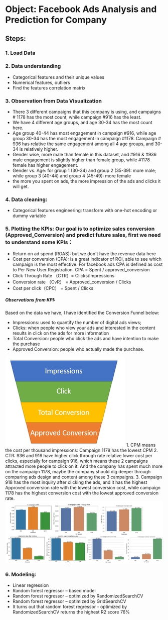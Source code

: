 # Object: Facebook Ads Analysis and Prediction for Company
## Steps:
### 1.	Load Data
### 2.	Data understanding
- Categorical features and their unique values
- Numerical features, outliers
- Find the features correlation matrix
### 3.	Observation from Data Visualization
- There 3 different campaigns that this company is using, and campaigns # 1178 has the most count, while campaign #916 has the least.
- We have 4 different age groups, and age 30-34 has the most count here.
- Age group 40-44 has most engagement in campaign #916, while age group 30-34 has the most engagement in campaign #1178. Campaign # 936 has relative the same engagement among all 4 age groups, and 30-34 is relatively higher.
- Gender wise, more male than female in this dataset, and #916 & #936 male engagement is slightly higher than female group, while #1178 female has higher engagement.
-	Gender vs. Age: for group 1 (30-34) and group 2 (35-39): more male; while group 3 (40-44) and group 4 (45-49): more female
-	the more you spent on ads, the more impression of the ads and clicks it will get.
### 4.	Data cleaning:
-	Categorical features engineering: transform with one-hot encoding or dummy variable
### 5.	Plotting the KPIs: Our goal is to optimize sales conversion (Approved_Conversion) and predict future sales, first we need to understand some KPIs：
-	Return on ad spend (ROAS): but we don't have the revenue data here
-	Cost per conversion (CPA): is a great indicator of ROI, able to see which campaign is the most effective. For facebook ads CPA is defined as cost to Per New User Registration. CPA = Spent / approved_conversion
-	Click Through Rate （CTR）= Clicks/Impressions
-	Conversion rate （CvR） = Approved_conversion / Clicks
-	Cost per click（CPC） = Spent / Clicks
##### Observations from KPI:
Based on the data we have, I have identified the Conversion Funnel below:
- Impressions: used to quantify the number of digital ads views; 
- Clicks: when people who view your ads and interested in the content results in click on the ads for more information
- Total Conversion: people who click the ads and have intention to make the purchase
- Approved Conversion: people who actually made the purchase. 
<img src="funnel.png">
1. CPM means the cost per thousand impressions: Campaign 1178 has the lowest CPM  
2. CTR: 936 and 916 have higher click through rate relative lower cost per clicks, especially for campaign 916, which means these 2 campaigns attracted more people to click on it. And the company has spent much more on the campaign 1178, maybe the company should dig deeper through comparing ads design and content among these 3 campaigns.
3. Campaign 918 has the most inquiry after clicking the ads, and it has the highest Approved conversion rate with the lowest conversion cost, while campaign 1178 has the highest conversion cost with the lowest approved conversion rate. 
 <img src="results.png">

### 6.	Modeling: 
-	Linear regression
-	Random forest regressor – based model
-	Random forest regressor – optimized by RandomizedSearchCV
-	Random forest regressor – optimized by GridSearchCV
-	It turns out that random forest regressor - optimized by RandomizedSearchCV returns the highest R2 score 76%
